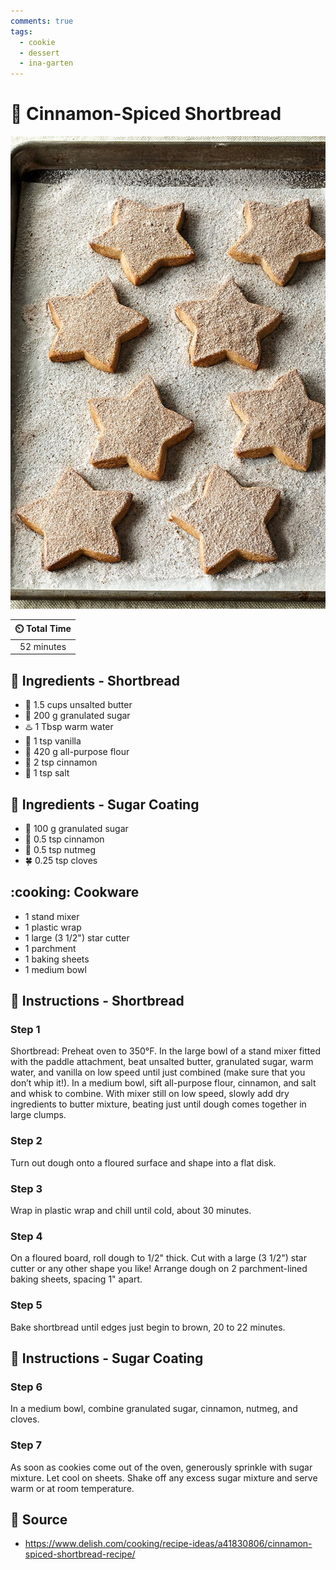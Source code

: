 ```yaml
---
comments: true
tags:
  - cookie
  - dessert
  - ina-garten
---
```

# :cookie: Cinnamon-Spiced Shortbread

![Cinnamon-Spiced Shortbread](../assets/images/cinnamon-spiced-shortbread.jpg)

| :timer_clock: Total Time |
|:-----------------------: |
| 52 minutes |

## :salt: Ingredients - Shortbread

- :butter: 1.5 cups unsalted butter
- :candy: 200 g granulated sugar
- :hotsprings: 1 Tbsp warm water
- :icecream: 1 tsp vanilla
- :ear_of_rice: 420 g all-purpose flour
- :custard: 2 tsp cinnamon
- :salt: 1 tsp salt

## :salt: Ingredients - Sugar Coating

- :candy: 100 g granulated sugar
- :custard: 0.5 tsp cinnamon
- :chestnut: 0.5 tsp nutmeg
- :four_leaf_clover: 0.25 tsp cloves

## :cooking: Cookware

- 1 stand mixer
- 1 plastic wrap
- 1 large (3 1/2") star cutter
- 1 parchment
- 1 baking sheets
- 1 medium bowl

## :pencil: Instructions - Shortbread

### Step 1

Shortbread: Preheat oven to 350°F. In the large bowl of a stand mixer fitted with the paddle attachment, beat unsalted
butter, granulated sugar, warm water, and vanilla on low speed until just combined (make sure that you don’t whip
it!). In a medium bowl, sift all-purpose flour, cinnamon, and salt and whisk to combine. With mixer still on low speed,
slowly add dry ingredients to butter mixture, beating just until dough comes together in large clumps.

### Step 2

Turn out dough onto a floured surface and shape into a flat disk.

### Step 3

Wrap in plastic wrap and chill until cold, about 30 minutes.

### Step 4

On a floured board, roll dough to 1/2" thick. Cut with a large (3 1/2") star cutter or any other shape you like! Arrange
dough on 2 parchment-lined baking sheets, spacing 1" apart.

### Step 5

Bake shortbread until edges just begin to brown, 20 to 22 minutes.

## :pencil: Instructions - Sugar Coating

### Step 6

In a medium bowl, combine granulated sugar, cinnamon, nutmeg, and cloves.

### Step 7

As soon as cookies come out of the oven, generously sprinkle with sugar mixture. Let cool on sheets. Shake off any
excess sugar mixture and serve warm or at room temperature.

## :link: Source

- <https://www.delish.com/cooking/recipe-ideas/a41830806/cinnamon-spiced-shortbread-recipe/>

